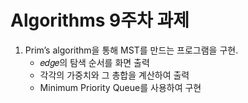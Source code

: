 # Algorithms 9주차 과제

1. Prim’s algorithm을 통해 MST를 만드는 프로그램을 구현.
	- 𝑒𝑑𝑔𝑒의 탐색 순서를 화면 출력
	- 각각의 가중치와 그 총합을 계산하여 출력
	- Minimum Priority Queue를 사용하여 구현
